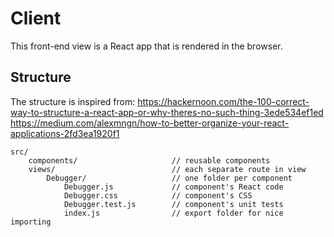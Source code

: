 # Client
This front-end view is a React app that is rendered in the browser.

## Structure
The structure is inspired from:
https://hackernoon.com/the-100-correct-way-to-structure-a-react-app-or-why-theres-no-such-thing-3ede534ef1ed
https://medium.com/alexmngn/how-to-better-organize-your-react-applications-2fd3ea1920f1

```$xslt
src/
    components/                     // reusable components
    views/                          // each separate route in view
        Debugger/                   // one folder per component
            Debugger.js             // component's React code
            Debugger.css            // component's CSS
            Debugger.test.js        // component's unit tests
            index.js                // export folder for nice importing
``` 